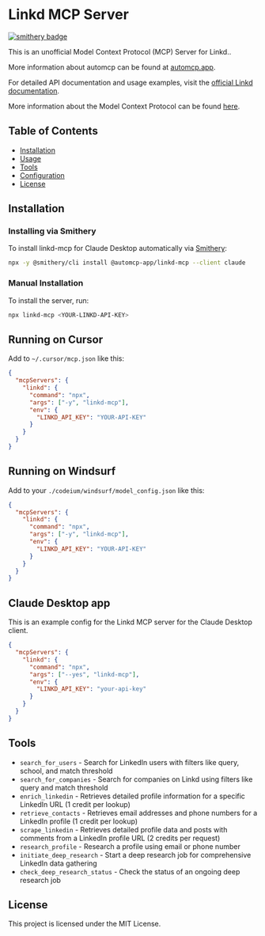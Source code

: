 # Linkd MCP Server
[![smithery badge](https://smithery.ai/badge/@automcp-app/linkd-mcp)](https://smithery.ai/server/@automcp-app/linkd-mcp)

This is an unofficial Model Context Protocol (MCP) Server for Linkd..

More information about automcp can be found at [automcp.app](https://automcp.app).

For detailed API documentation and usage examples, visit the [official Linkd documentation](https://docs.linkd.inc/).

More information about the Model Context Protocol can be found [here](https://modelcontextprotocol.io/introduction).

## Table of Contents

- [Installation](#installation)
- [Usage](#usage)
- [Tools](#tools)
- [Configuration](#configuration)
- [License](#license)

## Installation

### Installing via Smithery

To install linkd-mcp for Claude Desktop automatically via [Smithery](https://smithery.ai/server/@automcp-app/linkd-mcp):

```bash
npx -y @smithery/cli install @automcp-app/linkd-mcp --client claude
```

### Manual Installation
To install the server, run:

```bash
npx linkd-mcp <YOUR-LINKD-API-KEY>
```

## Running on Cursor
Add to `~/.cursor/mcp.json` like this:
```json
{
  "mcpServers": {
    "linkd": {
      "command": "npx",
      "args": ["-y", "linkd-mcp"],
      "env": {
        "LINKD_API_KEY": "YOUR-API-KEY"
      }
    }
  }
}
```

## Running on Windsurf
Add to your `./codeium/windsurf/model_config.json` like this:
```json
{
  "mcpServers": {
    "linkd": {
      "command": "npx",
      "args": ["-y", "linkd-mcp"],
      "env": {
        "LINKD_API_KEY": "YOUR-API-KEY"
      }
    }
  }
}
```

## Claude Desktop app
This is an example config for the Linkd MCP server for the Claude Desktop client.

```json
{
  "mcpServers": {
    "linkd": {
      "command": "npx",
      "args": ["--yes", "linkd-mcp"],
      "env": {
        "LINKD_API_KEY": "your-api-key"
      }
    }
  }
}
```

## Tools
* `search_for_users` - Search for LinkedIn users with filters like query, school, and match threshold
* `search_for_companies` - Search for companies on Linkd using filters like query and match threshold
* `enrich_linkedin` - Retrieves detailed profile information for a specific LinkedIn URL (1 credit per lookup)
* `retrieve_contacts` - Retrieves email addresses and phone numbers for a LinkedIn profile (1 credit per lookup)
* `scrape_linkedin` - Retrieves detailed profile data and posts with comments from a LinkedIn profile URL (2 credits per request)
* `research_profile` - Research a profile using email or phone number
* `initiate_deep_research` - Start a deep research job for comprehensive LinkedIn data gathering
* `check_deep_research_status` - Check the status of an ongoing deep research job


## License

This project is licensed under the MIT License.

